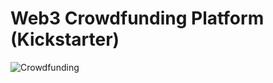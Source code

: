 #  Web3 Crowdfunding Platform (Kickstarter) 
![Crowdfunding](https://i.ibb.co/k6pj0Qt/htum-6.png)



